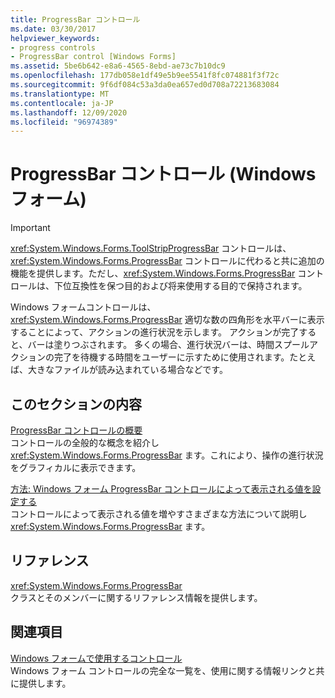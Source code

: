 ```yaml
---
title: ProgressBar コントロール
ms.date: 03/30/2017
helpviewer_keywords:
- progress controls
- ProgressBar control [Windows Forms]
ms.assetid: 5be6b642-e8a6-4565-8ebd-ae73c7b10dc9
ms.openlocfilehash: 177db058e1df49e5b9ee5541f8fc074881f3f72c
ms.sourcegitcommit: 9f6df084c53a3da0ea657ed0d708a72213683084
ms.translationtype: MT
ms.contentlocale: ja-JP
ms.lasthandoff: 12/09/2020
ms.locfileid: "96974389"
---
```

# <a name="progressbar-control-windows-forms"></a>ProgressBar コントロール (Windows フォーム)
> [!IMPORTANT]
> <xref:System.Windows.Forms.ToolStripProgressBar> コントロールは、<xref:System.Windows.Forms.ProgressBar> コントロールに代わると共に追加の機能を提供します。ただし、<xref:System.Windows.Forms.ProgressBar> コントロールは、下位互換性を保つ目的および将来使用する目的で保持されます。  
  
 Windows フォームコントロールは、 <xref:System.Windows.Forms.ProgressBar> 適切な数の四角形を水平バーに表示することによって、アクションの進行状況を示します。 アクションが完了すると、バーは塗りつぶされます。 多くの場合、進行状況バーは、時間スプールアクションの完了を待機する時間をユーザーに示すために使用されます。たとえば、大きなファイルが読み込まれている場合などです。  
  
## <a name="in-this-section"></a>このセクションの内容  
 [ProgressBar コントロールの概要](progressbar-control-overview-windows-forms.md)  
 コントロールの全般的な概念を紹介し <xref:System.Windows.Forms.ProgressBar> ます。これにより、操作の進行状況をグラフィカルに表示できます。  
  
 [方法: Windows フォーム ProgressBar コントロールによって表示される値を設定する](how-to-set-the-value-displayed-by-the-windows-forms-progressbar-control.md)  
 コントロールによって表示される値を増やすさまざまな方法について説明し <xref:System.Windows.Forms.ProgressBar> ます。  
  
## <a name="reference"></a>リファレンス  
 <xref:System.Windows.Forms.ProgressBar>  
 クラスとそのメンバーに関するリファレンス情報を提供します。  
  
## <a name="related-sections"></a>関連項目  
 [Windows フォームで使用するコントロール](controls-to-use-on-windows-forms.md)  
 Windows フォーム コントロールの完全な一覧を、使用に関する情報リンクと共に提供します。
